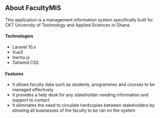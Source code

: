## About FacultyMIS

This application is a management information system specifically built for CKT University of Technology and Applied Sciences in Ghana.

#### Technologies
- Laravel 10.x
- Vue3
- Inertia js
- Tailwind CSS 


#### Features
- It allows faculty data such as students, programmes and courses to be managed effectively
- It provides a help desk for any stakeholder needing information and support to contact
- It eliminates the need to circulate hardcopies between stakeholders by allowing all businesses of the faculty to be ran on the system 
